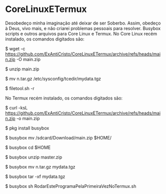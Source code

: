 # CoreLinuxETermux
Desobedeço minha imaginação até deixar de ser Soberbo. Assim, obedeço à Deus, vivo mais, e não criarei problemas pessoais para resolver.
Busybox scripts e outros arquivos para Core Linux e Termux.
No Core Linux recém instalado, os comandos digitados são:

$ wget -c https://github.com/ExAntiCristo/CoreLinuxETermux/archive/refs/heads/main.zip -O main.zip

$ unzip main.zip

$ mv n.tar.gz /etc/sysconfig/tcedir/mydata.tgz

$ filetool.sh -r

No Termux recém instalado, os comandos digitados são:

$ curl -ksL https://github.com/ExAntiCristo/CoreLinuxETermux/archive/refs/heads/main.zip -o main.zip

$ pkg install busybox

$ busybox mv /sdcard/Download/main.zip $HOME/

$ busybox cd $HOME

$ busybox unzip master.zip

$ busybox mv n.tar.gz mydata.tgz

$ busybox tar -xf mydata.tgz

$ busybox sh RodarEsteProgramaPelaPrimeiraVezNoTermux.sh
